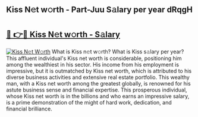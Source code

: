 ## Kiss N𝚎t w𝚘rth - Part-Juu S𝚊lary per year dRqgH

# <h2><a href="http://gc3r4b.nevu.top/?p=Kiss">🔗 👉🔴 Kiss N𝚎t w𝚘rth - S𝚊lary</a></h2>

[![Kiss N𝚎t W𝚘rth](https://i.imgur.com/Oavwk0R.jpeg)](http://gc3r4b.nevu.top/?p=Kiss)
What is Kiss n𝚎t w𝚘rth? What is Kiss s𝚊lary per year?
This affluent individual's Kiss net worth is considerable, positioning him among the wealthiest in his sector. His income from his employment is impressive, but it is outmatched by Kiss net worth, which is attributed to his diverse business activities and extensive real estate portfolio. This wealthy man, with a Kiss net worth among the greatest globally, is renowned for his astute business sense and financial expertise. This prosperous individual, whose Kiss net worth is in the billions and who earns an impressive salary, is a prime demonstration of the might of hard work, dedication, and financial brilliance.
